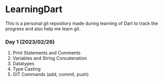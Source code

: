 # LearningDart
This is a personal git repository made during learning of Dart to track the progress and also help me learn git.

### Day 1 (2023/02/26)
1. Print Statements and Comments
2. Variables and String Concatenation 
3. Datatypes
4. Type Casting
5. GIT Commands (add, commit, push)